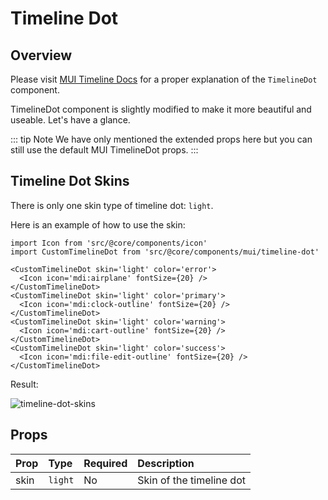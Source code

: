 # Timeline Dot

## Overview

Please visit [MUI Timeline Docs](https://mui.com/material-ui/react-timeline/) for a proper explanation of the `TimelineDot` component.

TimelineDot component is slightly modified to make it more beautiful and useable. Let's have a glance.

::: tip Note
We have only mentioned the extended props here but you can still use the default MUI TimelineDot props.
:::

## Timeline Dot Skins

There is only one skin type of timeline dot: `light`.

Here is an example of how to use the skin:

```tsx
import Icon from 'src/@core/components/icon'
import CustomTimelineDot from 'src/@core/components/mui/timeline-dot'

<CustomTimelineDot skin='light' color='error'>
  <Icon icon='mdi:airplane' fontSize={20} />
</CustomTimelineDot>
<CustomTimelineDot skin='light' color='primary'>
  <Icon icon='mdi:clock-outline' fontSize={20} />
</CustomTimelineDot>
<CustomTimelineDot skin='light' color='warning'>
  <Icon icon='mdi:cart-outline' fontSize={20} />
</CustomTimelineDot>
<CustomTimelineDot skin='light' color='success'>
  <Icon icon='mdi:file-edit-outline' fontSize={20} />
</CustomTimelineDot>
```

Result:

<img alt='timeline-dot-skins' class='medium-zoom' :src="$withBase('/images/components/timeline-dot-skin.png')" />

## Props

| Prop | Type    | Required | Description              |
| :--- | :------ | :------- | :----------------------- |
| skin | `light` | No       | Skin of the timeline dot |
